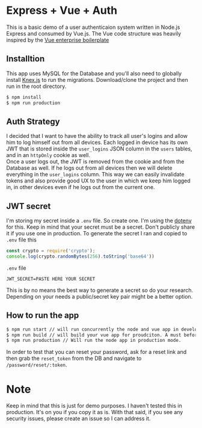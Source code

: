 # Express + Vue + Auth

This is a basic demo of a user authenticaion system written in Node.js Express and consumed by Vue.js.
The Vue code structure was heavily inspired by the [Vue enterprise boilerplate](https://github.com/chrisvfritz/vue-enterprise-boilerplate)

## Installtion
This app uses MySQL for the Database and you'll also need to globally install [Knex.js](https://knexjs.org/#Migrations-CLI) to run the migrations. 
Download/clone the project and then run in the root directory.
```sh
$ npm install
$ npm run production 
```

## Auth Strategy
I decided that I want to have the ability to track all user's logins and allow him to log himself out from all devices. Each logged in device has its own JWT that is stored inside the `user_logins` JSON column in the `users` tables, and in an `httpOnly` cookie as well.  
Once a user logs out, the JWT is removed from the cookie and from the Database as well. If he logs out from all devices then we will delete everything in the `user_logins` column. 
This way we can easily invalidate tokens and also provide good UX to the user in which we keep him logged in, in other devices even if he logs out from the current one. 

## JWT secret
I'm storing my secret inside a `.env` file. So create one. I'm using the [dotenv](https://www.npmjs.com/package/dotenv) for this. Keep in mind that your secret must be a secret. Don't publicly share it if you use one in production. 
To generate the secret I ran and copied to `.env` file this
```js
const crypto = require('crypto');
console.log(crypto.randomBytes(256).toString('base64'))
```
`.env` file
```
JWT_SECRET=PASTE HERE YOUR SECRET
```
This is by no means the best way to generate a secret so do your research. Depending on your needs a public/secret key pair might be a better option. 

## How to run the app
```sh
$ npm run start // will run concurrently the node and vue app in development mode
$ npm run build // will build your vue app for proudciton. A must before you run the next command
$ npm run production // Will run the node app in production mode. 
```

In order to test that you can reset your password, ask for a reset link and then grab the `reset_token` from the DB and navigate to `/password/reset/:token`.

# Note
Keep in mind that this is just for demo purposes. I haven't tested this in production. It's on you if you copy it as is. With that said, if you see any security issues, please create an issue so I can address it. 